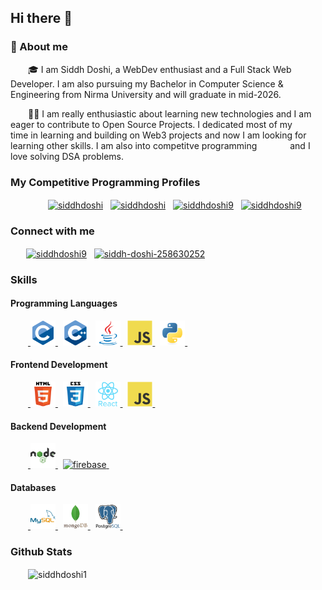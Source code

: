 ## Hi there 👋

### 🚀 About me
&emsp;&emsp;🎓 I am Siddh Doshi, a WebDev enthusiast and a Full Stack Web Developer. I am also pursuing my Bachelor in Computer Science & &emsp;&emsp;&emsp;&ensp;Engineering from Nirma University and will graduate in mid-2026. 

&emsp;&emsp;👨‍💻 I am really enthusiastic about learning new technologies and I am eager to contribute to Open Source Projects. I dedicated most of my &emsp;&emsp;&emsp;&ensp;time in learning and building on Web3 projects and now I am looking for learning other skills. I am also into competitve programming &emsp;&emsp;&emsp;&ensp;and I love solving DSA problems.

### My Competitive Programming Profiles
&emsp;&emsp;&emsp;&ensp;&ensp;
<a href="https://codeforces.com/profile/siddhdoshi" target="blank"><img align="center" src="https://raw.githubusercontent.com/rahuldkjain/github-profile-readme-generator/master/src/images/icons/Social/codeforces.svg" alt="siddhdoshi" height="30" width="40" /></a> &nbsp;
<a href="https://www.leetcode.com/siddhdoshi" target="blank"><img align="center" src="https://raw.githubusercontent.com/rahuldkjain/github-profile-readme-generator/master/src/images/icons/Social/leet-code.svg" alt="siddhdoshi" height="30" width="40" /></a> &nbsp;
<a href="https://www.codechef.com/users/siddhdoshi9" target="blank"><img align="center" src="https://cdn.jsdelivr.net/npm/simple-icons@3.1.0/icons/codechef.svg" alt="siddhdoshi9" height="30" width="40" /></a> &nbsp;
<a href="https://www.hackerrank.com/siddhdoshi9" target="blank"><img align="center" src="https://raw.githubusercontent.com/rahuldkjain/github-profile-readme-generator/master/src/images/icons/Social/hackerrank.svg" alt="siddhdoshi9" height="30" width="40" /></a> &nbsp;

### Connect with me
&emsp;&ensp;
<a href="https://twitter.com/siddhdoshi9" target="blank"><img align="center" src="https://raw.githubusercontent.com/rahuldkjain/github-profile-readme-generator/master/src/images/icons/Social/twitter.svg" alt="siddhdoshi9" height="30" width="40" /></a> &nbsp;
<a href="https://linkedin.com/in/siddh-doshi-258630252" target="blank"><img align="center" src="https://raw.githubusercontent.com/rahuldkjain/github-profile-readme-generator/master/src/images/icons/Social/linked-in-alt.svg" alt="siddh-doshi-258630252" height="30" width="40" /></a> &nbsp;

### Skills
#### Programming Languages
&emsp;&emsp;<a href="https://www.cprogramming.com/" target="_blank" rel="noreferrer"> <img src="https://raw.githubusercontent.com/devicons/devicon/master/icons/c/c-original.svg" alt="c" width="40" height="40"/> </a> &nbsp;
<a href="https://www.w3schools.com/cpp/" target="_blank" rel="noreferrer"> <img src="https://raw.githubusercontent.com/devicons/devicon/master/icons/cplusplus/cplusplus-original.svg" alt="cplusplus" width="40" height="40"/> </a> &nbsp;
<a href="https://www.java.com" target="_blank" rel="noreferrer"> <img src="https://raw.githubusercontent.com/devicons/devicon/master/icons/java/java-original.svg" alt="java" width="40" height="40"/> </a> &nbsp;
<a href="https://developer.mozilla.org/en-US/docs/Web/JavaScript" target="_blank" rel="noreferrer"> <img src="https://raw.githubusercontent.com/devicons/devicon/master/icons/javascript/javascript-original.svg" alt="javascript" width="40" height="40"/> </a> &nbsp;
<a href="https://www.python.org" target="_blank" rel="noreferrer"> <img src="https://raw.githubusercontent.com/devicons/devicon/master/icons/python/python-original.svg" alt="python" width="40" height="40"/> </a> &nbsp;

#### Frontend Development
&emsp;&emsp;<a href="https://www.w3.org/html/" target="_blank" rel="noreferrer"> <img src="https://raw.githubusercontent.com/devicons/devicon/master/icons/html5/html5-original-wordmark.svg" alt="html5" width="40" height="40"/> </a> &nbsp;
<a href="https://www.w3schools.com/css/" target="_blank" rel="noreferrer"> <img src="https://raw.githubusercontent.com/devicons/devicon/master/icons/css3/css3-original-wordmark.svg" alt="css3" width="40" height="40"/> </a> &nbsp;
<a href="https://reactjs.org/" target="_blank" rel="noreferrer"> <img src="https://raw.githubusercontent.com/devicons/devicon/master/icons/react/react-original-wordmark.svg" alt="react" width="40" height="40"/> </a> &nbsp;
<a href="https://developer.mozilla.org/en-US/docs/Web/JavaScript" target="_blank" rel="noreferrer"> <img src="https://raw.githubusercontent.com/devicons/devicon/master/icons/javascript/javascript-original.svg" alt="javascript" width="40" height="40"/> </a> &nbsp;

#### Backend Development
&emsp;&emsp;<a href="https://nodejs.org" target="_blank" rel="noreferrer"> <img src="https://raw.githubusercontent.com/devicons/devicon/master/icons/nodejs/nodejs-original-wordmark.svg" alt="nodejs" width="40" height="40"/> </a> &nbsp;
<a href="https://firebase.google.com/" target="_blank" rel="noreferrer"> <img src="https://www.vectorlogo.zone/logos/firebase/firebase-icon.svg" alt="firebase" width="40" height="40"/> </a> &nbsp;

#### Databases
&emsp;&emsp;<a href="https://www.mysql.com/" target="_blank" rel="noreferrer"> <img src="https://raw.githubusercontent.com/devicons/devicon/master/icons/mysql/mysql-original-wordmark.svg" alt="mysql" width="40" height="40"/> </a> &nbsp;
<a href="https://www.mongodb.com/" target="_blank" rel="noreferrer"> <img src="https://raw.githubusercontent.com/devicons/devicon/master/icons/mongodb/mongodb-original-wordmark.svg" alt="mongodb" width="40" height="40"/> </a> &nbsp;
<a href="https://www.postgresql.org" target="_blank" rel="noreferrer"> <img src="https://raw.githubusercontent.com/devicons/devicon/master/icons/postgresql/postgresql-original-wordmark.svg" alt="postgresql" width="40" height="40"/> </a> &nbsp;

### Github Stats
&emsp;&emsp;<img align="center" src="https://github-readme-stats.vercel.app/api?username=siddhdoshi1&show_icons=true&locale=en" alt="siddhdoshi1" />
